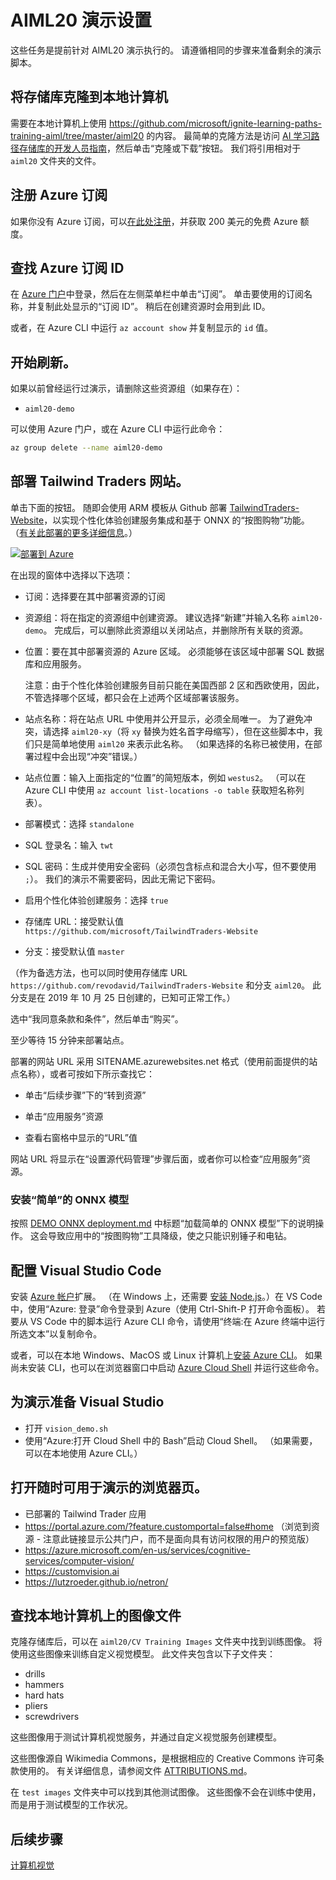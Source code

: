 # <a name="setup-for-aiml20-demos"></a>AIML20 演示设置

这些任务是提前针对 AIML20 演示执行的。 请遵循相同的步骤来准备剩余的演示脚本。

## <a name="clone-the-repository-to-your-local-machine"></a>将存储库克隆到本地计算机

需要在本地计算机上使用 https://github.com/microsoft/ignite-learning-paths-training-aiml/tree/master/aiml20 的内容。 最简单的克隆方法是访问 [AI 学习路径存储库的开发人员指南](https://github.com/microsoft/ignite-learning-paths-training-aiml)，然后单击“克隆或下载”按钮。 我们将引用相对于 `aiml20` 文件夹的文件。

## <a name="sign-up-for-an-azure-subscription"></a>注册 Azure 订阅

如果你没有 Azure 订阅，可以[在此处注册](https://azure.microsoft.com/free/?WT.mc_id=msignitethetour2019-github-aiml20)，并获取 200 美元的免费 Azure 额度。 

## <a name="find-your-azure-subscription-id"></a>查找 Azure 订阅 ID

在 [Azure 门户](https://portal.azure.com)中登录，然后在左侧菜单栏中单击“订阅”。 单击要使用的订阅名称，并复制此处显示的“订阅 ID”。 稍后在创建资源时会用到此 ID。

或者，在 Azure CLI 中运行 `az account show` 并复制显示的 `id` 值。

## <a name="start-fresh"></a>开始刷新。

 如果以前曾经运行过演示，请删除这些资源组（如果存在）：
 
 - `aiml20-demo`

 可以使用 Azure 门户，或在 Azure CLI 中运行此命令：

 ```sh
 az group delete --name aiml20-demo
 ```

## <a name="deploy-the-tailwind-traders-website"></a>部署 Tailwind Traders 网站。

单击下面的按钮。 随即会使用 ARM 模板从 Github 部署 [TailwindTraders-Website](https://github.com/Microsoft/TailwindTraders-Website)，以实现个性化体验创建服务集成和基于 ONNX 的“按图购物”功能。 （[有关此部署的更多详细信息](https://github.com/microsoft/TailwindTraders-Website/blob/master/Source/Tailwind.Traders.Web/Standalone/README.md)。）

[![部署到 Azure](https://azuredeploy.net/deploybutton.svg)](https://portal.azure.com/?feature.customportal=false#create/Microsoft.Template/uri/https%3A%2F%2Fraw.githubusercontent.com%2FMicrosoft%2FTailwindTraders-Website%2Fmaster%2Fazuredeploy.json)

在出现的窗体中选择以下选项：

* 订阅：选择要在其中部署资源的订阅

* 资源组：将在指定的资源组中创建资源。
  建议选择“新建”并输入名称 `aiml20-demo`。 完成后，可以删除此资源组以关闭站点，并删除所有关联的资源。

* 位置：要在其中部署资源的 Azure 区域。 必须能够在该区域中部署 SQL 数据库和应用服务。 

  注意：由于个性化体验创建服务目前只能在美国西部 2 区和西欧使用，因此，不管选择哪个区域，都只会在上述两个区域部署该服务。

* 站点名称：将在站点 URL 中使用并公开显示，必须全局唯一。 为了避免冲突，请选择 `aiml20-xy`（将 `xy` 替换为姓名首字母缩写），但在这些脚本中，我们只是简单地使用 `aiml20` 来表示此名称。 （如果选择的名称已被使用，在部署过程中会出现“冲突”错误。）

* 站点位置：输入上面指定的“位置”的简短版本，例如 `westus2`。
  （可以在 Azure CLI 中使用 `az account
  list-locations -o table` 获取短名称列表）。

* 部署模式：选择 `standalone`

* SQL 登录名：输入 `twt`

* SQL 密码：生成并使用安全密码（必须包含标点和混合大小写，但不要使用 `;`）。 我们的演示不需要密码，因此无需记下密码。

* 启用个性化体验创建服务：选择 `true`

* 存储库 URL：接受默认值 `https://github.com/microsoft/TailwindTraders-Website`

* 分支：接受默认值 `master`

（作为备选方法，也可以同时使用存储库 URL `https://github.com/revodavid/TailwindTraders-Website` 和分支 `aiml20`。
此分支是在 2019 年 10 月 25 日创建的，已知可正常工作。）

选中“我同意条款和条件”，然后单击“购买”。

至少等待 15 分钟来部署站点。 

部署的网站 URL 采用 SITENAME.azurewebsites.net 格式（使用前面提供的站点名称），或者可按如下所示查找它：

* 单击“后续步骤”下的“转到资源”

* 单击“应用服务”资源

* 查看右窗格中显示的“URL”值

网站 URL 将显示在“设置源代码管理”步骤后面，或者你可以检查“应用服务”资源。

### <a name="install-the-simple-onnx-model"></a>安装“简单”的 ONNX 模型

按照 [DEMO ONNX deployment.md](DEMO%20ONNX%20deployment.md#load-the-simple-onnx-model) 中标题“加载简单的 ONNX 模型”下的说明操作。 这会导致应用中的“按图购物”工具降级，使之只能识别锤子和电钻。

## <a name="configure-visual-studio-code"></a>配置 Visual Studio Code

安装 [Azure 帐户](https://marketplace.visualstudio.com/items?itemName=ms-vscode.azure-account)扩展。
（在 Windows 上，还需要 [安装 Node.js](https://nodejs.org/)。）在 VS Code 中，使用“Azure: 登录”命令登录到 Azure（使用 Ctrl-Shift-P 打开命令面板）。 若要从 VS Code 中的脚本运行 Azure CLI 命令，请使用“终端:在 Azure 终端中运行所选文本”以复制命令。

或者，可以在本地 Windows、MacOS 或 Linux 计算机上[安装 Azure CLI](https://docs.microsoft.com/en-us/cli/azure/install-azure-cli?view=azure-cli-latest&WT.mc_id=https://docs.microsoft.com/cli/azure/install-azure-cli?view=azure-cli-latest&WT.mc_id=msignitethetour2019-github-aiml20)。 如果尚未安装 CLI，也可以在浏览器窗口中启动 [Azure Cloud Shell](https://docs.microsoft.com/en-us/azure/cloud-shell/overview?WT.mc_id=msignitethetour2019-github-aiml20) 并运行这些命令。 

## <a name="prepare-visual-studio-for-demo"></a>为演示准备 Visual Studio

- 打开 `vision_demo.sh`
- 使用“Azure:打开 Cloud Shell 中的 Bash”启动 Cloud Shell。 （如果需要，可以在本地使用 Azure CLI。）   

## <a name="open-browser-pages-ready-to-demo"></a>打开随时可用于演示的浏览器页。

* 已部署的 Tailwind Trader 应用 
* https://portal.azure.com/?feature.customportal=false#home （浏览到资源 - 注意此链接显示公共门户，而不是面向具有访问权限的用户的预览版）  
* https://azure.microsoft.com/en-us/services/cognitive-services/computer-vision/
* https://customvision.ai
* https://lutzroeder.github.io/netron/

## <a name="find-the-image-files-on-your-local-machine"></a>查找本地计算机上的图像文件

克隆存储库后，可以在 `aiml20/CV Training Images` 文件夹中找到训练图像。 将使用这些图像来训练自定义视觉模型。 此文件夹包含以下子文件夹：

* drills
* hammers
* hard hats
* pliers
* screwdrivers

这些图像用于测试计算机视觉服务，并通过自定义视觉服务创建模型。

这些图像源自 Wikimedia Commons，是根据相应的 Creative Commons 许可条款使用的。 有关详细信息，请参阅文件 [ATTRIBUTIONS.md](https://github.com/microsoft/ignite-learning-paths-training-aiml/blob/master/aiml20/CV%20training%20images/ATTRIBUTIONS.md)。

在 `test images` 文件夹中可以找到其他测试图像。 这些图像不会在训练中使用，而是用于测试模型的工作状况。

## <a name="next-step"></a>后续步骤

[计算机视觉](DEMO%20Computer%20Vision.md)
